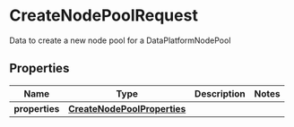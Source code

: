 # CreateNodePoolRequest

Data to create a new node pool for a DataPlatformNodePool
## Properties
| Name | Type | Description | Notes |
| ------------ | ------------- | ------------- | ------------- |
| **properties** | [**CreateNodePoolProperties**](CreateNodePoolProperties.md) |  |  |


